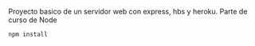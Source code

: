  Proyecto basico de un servidor web con express, hbs y heroku. Parte de curso de Node

 ```
 npm install
 ```